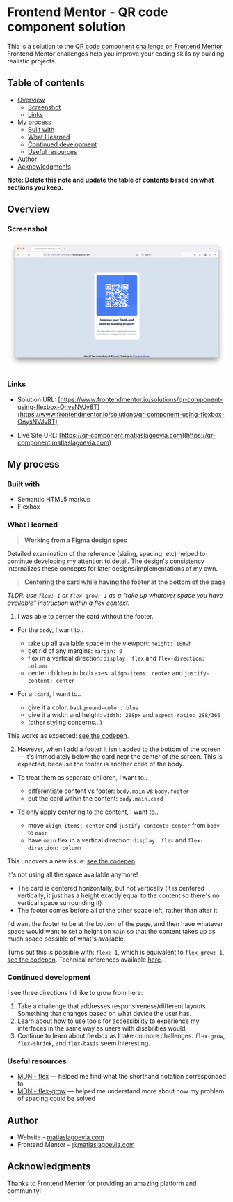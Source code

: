 # Frontend Mentor - QR code component solution

This is a solution to the [QR code component challenge on Frontend Mentor](https://www.frontendmentor.io/challenges/qr-code-component-iux_sIO_H). Frontend Mentor challenges help you improve your coding skills by building realistic projects.

## Table of contents

- [Overview](#overview)
  - [Screenshot](#screenshot)
  - [Links](#links)
- [My process](#my-process)
  - [Built with](#built-with)
  - [What I learned](#what-i-learned)
  - [Continued development](#continued-development)
  - [Useful resources](#useful-resources)
- [Author](#author)
- [Acknowledgments](#acknowledgments)

**Note: Delete this note and update the table of contents based on what sections you keep.**

## Overview

### Screenshot

![Screenshot of my solution](screenshot.png)

### Links

- Solution URL: [https://www.frontendmentor.io/solutions/qr-component-using-flexbox-OnysNVJv8T](https://www.frontendmentor.io/solutions/qr-component-using-flexbox-OnysNVJv8T)

- Live Site URL: [https://qr-component.matiaslagoevia.com](https://qr-component.matiaslagoevia.com)

## My process

### Built with

- Semantic HTML5 markup
- Flexbox

### What I learned

> **Working from a Figma design spec**

Detailed examination of the reference (sizing, spacing, etc) helped to continue developing my attention to detail. The design's consistency internalizes these concepts for later designs/implementations of my own.

> **Centering the card while having the footer at the bottom of the page**

_TLDR: use `flex: 1` or `flex-grow: 1` as a "take up whatever space you have available" instruction within a flex context._

1. I was able to center the card without the footer.

- For the `body`, I want to..

  - take up all available space in the viewport: `height: 100vh`
  - get rid of any margins: `margin: 0`
  - flex in a vertical direction: `display: flex` and `flex-direction: column`
  - center children in both axes: `align-items: center` and `justify-content: center`

- For a `.card`, I want to..
  - give it a color: `background-color: blue`
  - give it a width and height: `width: 288px` and `aspect-ratio: 288/366`
  - (other styling concerns...)

This works as expected: [see the codepen](https://codepen.io/matiaslagoevia/pen/LYqzpyx).

2. However, when I add a footer it isn't added to the bottom of the screen — it's immediately below the card near the center of the screen. This is expected, because the footer is another child of the body.

- To treat them as separate children, I want to..

  - differentiate content vs footer: `body.main` vs `body.footer`
  - put the card within the content: `body.main.card`

- To only apply centering to the content, I want to..
  - move `align-items: center` and `justify-content: center` from `body` to `main`
  - have `main` flex in a vertical direction: `display: flex` and `flex-direction: column`

This uncovers a new issue: [see the codepen](https://codepen.io/matiaslagoevia/pen/eYxGpPJ).

It's not using all the space available anymore!

- The card is centered horizontally, but not vertically (it is centered vertically, it just has a height exactly equal to the content so there's no vertical space surrounding it)
- The footer comes before all of the other space left, rather than after it

I'd want the footer to be at the bottom of the page, and then have whatever space
would want to set a height on `main` so that the content takes up as much space possible of what's available.

Turns out this is possible with: `flex: 1`, which is equivalent to `flex-grow: 1`, [see the codepen](https://codepen.io/matiaslagoevia/pen/eYxGpPJ). Technical references available [here](#useful-resources).

### Continued development

I see three directions I'd like to grow from here:

1. Take a challenge that addresses responsiveness/different layouts. Something that changes based on what device the user has.
2. Learn about how to use tools for accessibility to experience my interfaces in the same way as users with disabilities would.
3. Continue to learn about flexbox as I take on more challenges. `flex-grow`, `flex-shrink`, and `flex-basis` seem interesting.

### Useful resources

- [MDN - flex](https://developer.mozilla.org/en-US/docs/Web/CSS/flex) — helped me find what the shorthand notation corresponded to
- [MDN - flex-grow](https://developer.mozilla.org/en-US/docs/Web/CSS/flex-grow) — helped me understand more about how my problem of spacing could be solved

## Author

- Website - [matiaslagoevia.com](https://matiaslagoevia.com)
- Frontend Mentor - [@matiaslagoevia.com](https://www.frontendmentor.io/profile/matiaslagoevia)

## Acknowledgments

Thanks to Frontend Mentor for providing an amazing platform and community!
